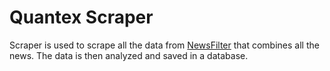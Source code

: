# Quantex Scraper

Scraper is used to scrape all the data from [NewsFilter](https://newsfilter.io/latest/news) that combines all the news. The data is then analyzed and saved in a database.